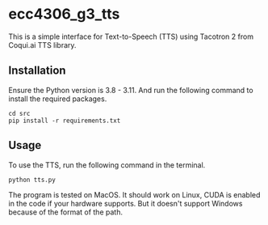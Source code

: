 # ecc4306_g3_tts
This is a simple interface for Text-to-Speech (TTS) using Tacotron 2 from Coqui.ai TTS library.
## Installation
Ensure the Python version is 3.8 - 3.11. And run the following command to install the required packages.
```
cd src
pip install -r requirements.txt
```
## Usage
To use the TTS, run the following command in the terminal.
```
python tts.py
```
The program is tested on MacOS. It should work on Linux, CUDA is enabled in the code if your hardware supports.
But it doesn't support Windows because of the format of the path. 